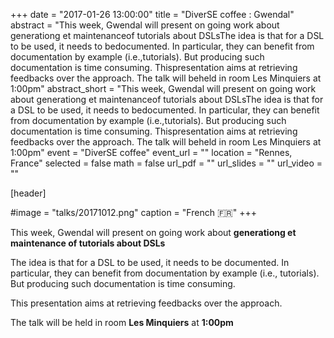 +++
date = "2017-01-26 13:00:00"
title = "DiverSE coffee : Gwendal"
abstract = "This week, Gwendal will present on going work about generationg et maintenanceof tutorials about DSLsThe idea is that for a DSL to be used, it needs to bedocumented. In particular, they can benefit from documentation by example (i.e.,tutorials). But producing such documentation is time consuming. Thispresentation aims at retrieving feedbacks over the approach. The talk will beheld in room Les Minquiers at 1:00pm"
abstract_short = "This week, Gwendal will present on going work about generationg et maintenanceof tutorials about DSLsThe idea is that for a DSL to be used, it needs to bedocumented. In particular, they can benefit from documentation by example (i.e.,tutorials). But producing such documentation is time consuming. Thispresentation aims at retrieving feedbacks over the approach. The talk will beheld in room Les Minquiers at 1:00pm"
event = "DiverSE coffee"
event_url = ""
location = "Rennes, France"
selected = false
math = false
url_pdf = ""
url_slides = ""
url_video = ""


[header]

#image = "talks/20171012.png"
caption = "French :fr:"
+++


This week, Gwendal will present on going work about <strong>generationg et maintenance of tutorials about DSLs</strong>

The idea is that for a DSL to be used, it needs to be documented. In particular, they can benefit from documentation by example (i.e., tutorials). But producing such documentation is time consuming.

This presentation aims at retrieving feedbacks over the approach.

The talk will be held in room <strong>Les Minquiers</strong> at <strong>1:00pm</strong>
